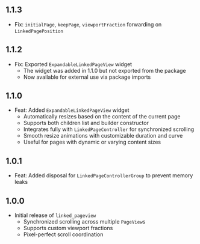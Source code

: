 ## 1.1.3

* Fix: ``initialPage``, ``keepPage``, ``viewportFraction`` forwarding on `LinkedPagePosition`

## 1.1.2

* Fix: Exported `ExpandableLinkedPageView` widget
    - The widget was added in 1.1.0 but not exported from the package
    - Now available for external use via package imports

## 1.1.0

* Feat: Added `ExpandableLinkedPageView` widget
    - Automatically resizes based on the content of the current page
    - Supports both children list and builder constructor
    - Integrates fully with `LinkedPageController` for synchronized scrolling
    - Smooth resize animations with customizable duration and curve
    - Useful for pages with dynamic or varying content sizes

## 1.0.1

* Feat: Added disposal for `LinkedPageControllerGroup` to prevent memory leaks

## 1.0.0

* Initial release of `linked_pageview`
    - Synchronized scrolling across multiple `PageView`s
    - Supports custom viewport fractions
    - Pixel-perfect scroll coordination
